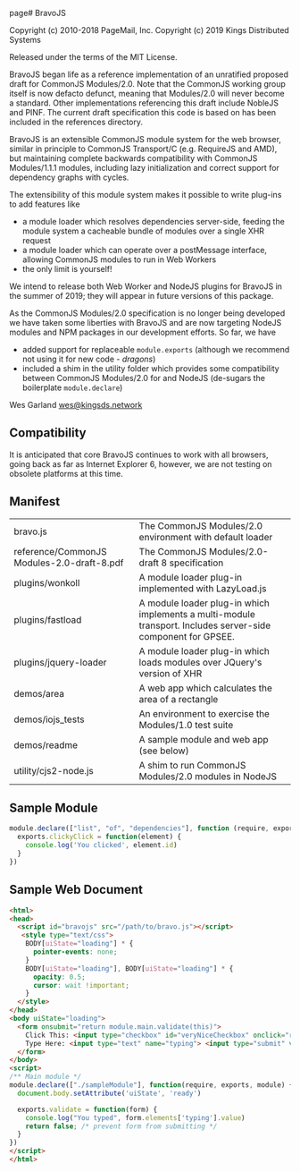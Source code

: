 ﻿page# BravoJS

Copyright (c) 2010-2018 PageMail, Inc.
Copyright (c) 2019 Kings Distributed Systems

Released under the terms of the MIT License.

BravoJS began life as a reference implementation of an unratified proposed draft for CommonJS Modules/2.0. Note that the CommonJS working group itself is now defacto defunct, meaning that Modules/2.0 will never become a standard.  Other implementations referencing this draft include NobleJS and PINF. The current draft specification  this code is based on has been included in the references directory.

BravoJS is an extensible CommonJS module system for the web browser, similar in principle to CommonJS Transport/C  (e.g. RequireJS and AMD), but maintaining complete backwards compatibility with CommonJS Modules/1.1.1 modules, including lazy initialization and correct support for dependency graphs with cycles.

The extensibility of this module system makes it possible to write plug-ins to add features like
* a module loader which resolves dependencies server-side, feeding the module system a cacheable bundle of modules over a single XHR request
* a module loader which can operate over a postMessage interface, allowing CommonJS modules to run in Web Workers
* the only limit is yourself!

We intend to release both Web Worker and NodeJS plugins for BravoJS in the summer of 2019; they will appear in future versions of this package.

As the CommonJS Modules/2.0 specification is no longer being developed we have taken some liberties with BravoJS and are now targeting NodeJS modules and NPM packages in our development efforts.  So far, we have 
* added support for replaceable `module.exports` (although we recommend not using it for new code - *dragons*)
* included a shim in the utility folder which provides some compatibility between CommonJS Modules/2.0 for and NodeJS  (de-sugars the boilerplate `module.declare`)

Wes Garland
wes@kingsds.network

## Compatibility
It is anticipated that core BravoJS continues to work with all browsers, going back as far as Internet Explorer 6, however, we are not testing on obsolete platforms at this time. 

## Manifest
|  |  | 
|--|--|
|bravo.js|                The CommonJS Modules/2.0 environment with default loader|
|reference/CommonJS Modules-2.0-draft-8.pdf| The CommonJS Modules/2.0-draft 8 specification|
|plugins/wonkoll|         A module loader plug-in implemented with LazyLoad.js|
|plugins/fastload|        A module loader plug-in which implements a multi-module                        transport. Includes server-side component for GPSEE.|
|plugins/jquery-loader|   A module loader plug-in which loads modules over JQuery's                        version of XHR|
|demos/area|              A web app which calculates the area of a rectangle|
|demos/iojs_tests|        An environment to exercise the Modules/1.0 test suite|
|demos/readme|		  A sample module and web app (see below)
|utility/cjs2-node.js|	  A shim to run CommonJS Modules/2.0 modules in NodeJS|

## Sample Module
```javascript
module.declare(["list", "of", "dependencies"], function (require, exports, modules) {
  exports.clickyClick = function(element) {
    console.log('You clicked', element.id)
  }
})
```
## Sample Web Document
```html
<html>
<head>
  <script id="bravojs" src="/path/to/bravo.js"></script>
   <style type="text/css">
    BODY[uiState="loading"] * {
      pointer-events: none;
    }
    BODY[uiState="loading"], BODY[uiState="loading"] * {
      opacity: 0.5;
      cursor: wait !important;
    }
  </style>
</head>
<body uiState="loading">
  <form onsubmit="return module.main.validate(this)">
    Click This: <input type="checkbox" id="veryNiceCheckbox" onclick="require('sampleModule').clickyClick(this)"><br>
    Type Here: <input type="text" name="typing"> <input type="submit" value="OK">
  </form>
</body>
<script>
/** Main module */
module.declare(["./sampleModule"], function(require, exports, module) {
  document.body.setAttribute('uiState', 'ready')

  exports.validate = function(form) {
    console.log("You typed", form.elements['typing'].value)
    return false; /* prevent form from submitting */
  }
})
</script>
</html>
```

